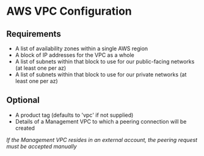 # AWS VPC Configuration

## Requirements

- A list of availability zones within a single AWS region
- A block of IP addresses for the VPC as a whole
- A list of subnets within that block to use for our public-facing networks (at least one per az)
- A list of subnets within that block to use for our private networks (at least one per az)

## Optional

- A product tag (defaults to 'vpc' if not supplied)
- Details of a Management VPC to which a peering connection will be created

*If the Management VPC resides in an external account, the peering request must be accepted manually*